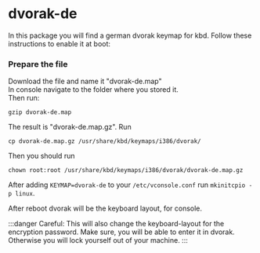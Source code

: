 # dvorak-de
In this package you will find a german dvorak keymap for kbd.
Follow these instructions to enable it at boot:

### Prepare the file
Download the file and name it "dvorak-de.map"      
In console navigate to the folder where you stored it.       
Then run:
```
gzip dvorak-de.map
```
The result is "dvorak-de.map.gz".
Run
```
cp dvorak-de.map.gz /usr/share/kbd/keymaps/i386/dvorak/
```
Then you should run 
```
chown root:root /usr/share/kbd/keymaps/i386/dvorak/dvorak-de.map.gz
```

After adding `KEYMAP=dvorak-de`  to your `/etc/vconsole.conf`
run `mkinitcpio -p linux`. 

After reboot dvorak will be the keyboard layout, for console.

:::danger
Careful: This will also change the keyboard-layout for the encryption password.
Make sure, you will be able to enter it in dvorak. Otherwise you will lock yourself out of your machine.
:::
